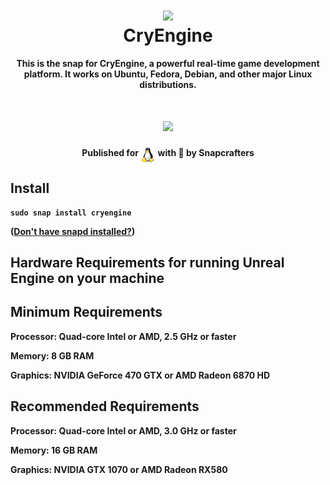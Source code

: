 <h1 align="center">
  <img src="https://user-images.githubusercontent.com/45159366/56267913-04541380-60a5-11e9-9b68-d6f6a069125d.png">
  <br />
CryEngine
</h1>

<p align="center"><b>This is the snap for CryEngine, a powerful real-time game development platform. It works on Ubuntu, Fedora, Debian, and other major Linux distributions. </p>

<!-- Uncomment and modify this when you are provided a build status badge
<p align="center">
<a href="https://build.snapcraft.io/user/snapcrafters/fork-and-rename-me"><img src="https://build.snapcraft.io/badge/snapcrafters/fork-and-rename-me.svg" alt="Snap Status"></a>
</p>
-->
<h1 align="center">
  <img src="https://user-images.githubusercontent.com/45159366/56268138-8f350e00-60a5-11e9-8d4b-12a0f268e736.png">
  <br />
</h1>

<p align="center">Published for <img src="https://raw.githubusercontent.com/anythingcodes/slack-emoji-for-techies/gh-pages/emoji/tux.png" align="top" width="24" /> with 💝 by Snapcrafters</p>

## Install

    sudo snap install cryengine

([Don't have snapd installed?](https://snapcraft.io/docs/core/install))

## Hardware Requirements for running Unreal Engine on your machine


## Minimum Requirements

Processor: Quad-core Intel or AMD, 2.5 GHz or faster

Memory:  8 GB RAM

Graphics: NVIDIA GeForce 470 GTX or AMD Radeon 6870 HD


## Recommended Requirements

Processor: Quad-core Intel or AMD, 3.0 GHz or faster

Memory:  16 GB RAM

Graphics: NVIDIA GTX 1070 or AMD Radeon RX580
